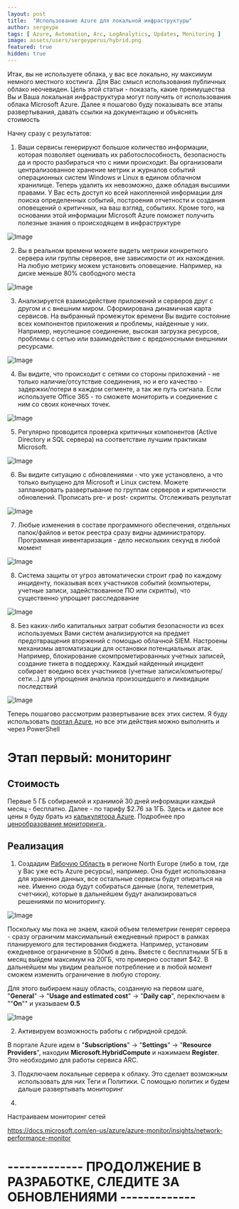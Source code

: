 ```yaml
---
layout: post
title:  "Использование Azure для локальной инфраструктуры"
author: sergeype
tags: [ Azure, Automation, Arc, LogAnalytics, Updates, Monitoring ]
image: assets/users/sergeyperus/hybrid.png
featured: true
hidden: true
---
```


Итак, вы не используете облака, у вас все локально, ну максимум немного местного хостинга. 
Для Вас смысл использования публичных облако неочевиден. Цель этой статьи - показать, какие преимущества Вы и Ваша локальная инфраструктура могут получить от использования облака Microsoft Azure. Далее я пошагово буду показывать все этапы развертывания, давать ссылки на документацию и объяснять стоимость

Начну сразу с результатов:

1) Ваши сервисы генерируют большое количество информации, которая позволяет оценивать их работоспособность, безопасность да и просто разбираться что с ними происходит. Вы организовали централизованное хранение метрик и журналов событий операционных систем Windows и Linux в едином облачном хранилище. Теперь удалить их невозможно, даже обладая высшими правами. У Вас есть доступ ко всей накопленной информации для поиска определенных событий, построения отчетности и создания оповещений о критичных, на ваш взгляд, событиях. Кроме того, на основании этой информации Microsoft Azure поможет получить полезные знания о происходящем в инфраструктуре

![Image](/assets/users/sergeyperus/loganalytics.gif)

2) Вы в реальном времени можете видеть метрики конкретного сервера или группы серверов, вне зависимости от их нахождения.
На любую метрику можем установить оповещение. Например, на диске меньше 80% свободного места

![Image](/assets/users/sergeyperus/vmperformance.gif)

3) Анализируется взаимодействие приложений и серверов друг с другом и с внешним миром. Сформирована динамичная карта сервисов. На выбранный промежуток времени Вы видите состояние всех компонентов приложения и проблемы, найденные у них. Например, неуспешное соединение, высокая загрузка ресурсов, проблемы с сетью или взаимодействие с вредоносными внешними ресурсами.

![Image](/assets/users/sergeyperus/servicemap.gif)

4) Вы видите, что происходит с сетями со стороны приложений - не только наличие/отсутствие соединения, но и его качество - задержки/потери в каждом сегменте, а так же путь сигнала. Если используете Office 365 - то сможете мониторить и соединение с ним со своих конечных точек. 

![Image](/assets/users/sergeyperus/networkperformance.png)

5) Регулярно проводится проверка критичных компонентов (Active Directory и SQL сервера) на соответствие лучшим практикам Microsoft. 

![Image](/assets/users/sergeyperus/adsqlassessment.png)

6) Вы видите ситуацию с обновлениями - что уже установлено, а что только выпущено для Microsoft и Linux систем. Можете запланировать развертывание по группам серверов и критичности обновлений. Прописать pre- и post- скрипты. Отслеживать результат

![Image](/assets/users/sergeyperus/updatemanagement.gif)

7) Любые изменения в составе программного обеспечения, отдельных папок/файлов и веток реестра сразу видны администратору. Программная инвентаризация - дело нескольких секунд в любой момент

![Image](/assets/users/sergeyperus/inventory.gif)

8) Система защиты от угроз автоматически строит граф по каждому инциденту, показывая всех участников событий (компьютеры, учетные записи, задействованное ПО или скрипты), что существенно упрощает расследование

![Image](/assets/users/sergeyperus/atp.png)

8) Без каких-либо капитальных затрат события безопасности из всех используемых Вами систем анализируются на предмет предотвращения вторжений с помощью облачной SIEM. Настроены механизмы автоматизации для остановки потенциальных атак. Например, блокирование скомпрометированных учетных записей, создание тикета в поддержку. Каждый найденный инцидент собирает воедино всех участников (учетные записи/компьютеры/сети...) для упрощения анализа произошедшего и ликвидации последствий

![Image](/assets/users/sergeyperus/sentinel.gif)

Теперь пошагово рассмотрим развертывание всех этих систем. Я буду использовать [портал Azure](https://portal.azure.com/), но все эти действия можно выполнить и через PowerShell

# Этап первый: мониторинг

## Стоимость

Первые 5 ГБ собираемой и хранимой 30 дней информации каждый месяц - бесплатно. Далее - по тарифу $2.76 за 1ГБ. Здесь и далее все цены я буду брать из [калькулятора Azure](https://azure.microsoft.com/en-us/pricing/calculator/). Подробнее про [ценообразование мониторинга ](https://docs.microsoft.com/ru-ru/azure/azure-monitor/platform/usage-estimated-costs). 




## Реализация

1. Создадим [Рабочую Область](https://docs.microsoft.com/ru-ru/azure/azure-monitor/learn/quick-create-workspace) в регионе North Europe (либо в том, где у Вас уже есть Azure ресурсы), например. Она будет использована для хранения данных, все остальные сервисы будут опираться на нее. Именно сюда будут собираться данные (логи, телеметрия, счетчики), которые в дальнейшем будут анализироваться решениями по мониторингу. 

![Image](/assets/users/sergeyperus/createlaworkspace.gif)

Поскольку мы пока не знаем, какой объем телеметрии генерят сервера - сразу ограничим максимальный ежедневный прирост в рамках планируемого для тестирования бюджета. Например, установим ежедневное ограничение в 500мб в день. Вместе с бесплатными 5ГБ в месяц выйдем максимум на 20ГБ, что примерно составит $42. В дальнейшем мы увидим реальное потребление и в любой момент сможем изменить ограничение в любую сторону.

Для этого выбираем нашу область, созданную на первом шаге, "**General**" -> "**Usage and estimated cost**" -> "**Daily cap**", переключаем в ""**On**"" и указываем **0.5**

![Image](/assets/users/sergeyperus/ladailycap.png)


2. Активируем возможность работы с гибридной средой.

В портале Azure идем в "**Subscriptions**" -> "**Settings**" -> "**Resource Providers**", находим **Microsoft.HybridCompute** и нажимаем **Register**. Это необходимо для работы сервиса ARC. 

3. Подключаем локальные сервера к облаку. Это сделает возможным использовать для них Теги и Политики. С помощью политик и будем дальше развертывать мониторинг

4. 


Настраиваем мониторинг сетей

https://docs.microsoft.com/en-us/azure/azure-monitor/insights/network-performance-monitor


# ------------- ПРОДОЛЖЕНИЕ В РАЗРАБОТКЕ, СЛЕДИТЕ ЗА ОБНОВЛЕНИЯМИ -------------

<!-- 

2. Далее необходиму установить агентов на сервера, которые будем мониторить. 

Сразу отмечу, что подключение серверов к мониторингу не требует открытия каких-либо входящих портов наружу со стороны локальной инфраструктуры. При этом, для выполнения задач (оценка производительности сети в частности) требуется сделать исключения во внутренней сети. 

Развернуть и настроить агентов можно по этой [инструкции] (https://docs.microsoft.com/en-us/services-hub/health/mma-setup).











## Network Performance Monitor 
https://docs.microsoft.com/en-us/azure/azure-monitor/insights/network-performance-monitor


















-->